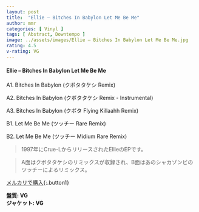 ```yaml
---
layout: post
title:  "Ellie – Bitches In Babylon Let Me Be Me"
author: mmr
categories: [ Vinyl ]
tags: [ Abstract, Downtempo ]
image: ../assets/images/Ellie – Bitches In Babylon Let Me Be Me.jpg
rating: 4.5
v-rating: VG
---
```


#### Ellie – Bitches In Babylon Let Me Be Me

A1. Bitches In Babylon (クボタタケシ Remix)

A2. Bitches In Babylon (クボタタケシ Remix - Instrumental)

A3. Bitches In Babylon (クボタ Flying Killaahh Remix)

B1. Let Me Be Me (ツッチー Rare Remix)

B2. Let Me Be Me (ツッチー Midium Rare Remix)

> 1997年にCrue-LからリリースされたEllieのEPです。

> A面はクボタタケシのリミックスが収録され、B面はあのシャカゾンビのツッチーによるリミックス。

[メルカリで購入](https://jp.mercari.com/item/m77169403786){:.button1}

<div class="mt-4 mb-4 d-flex align-items-center">
<strong class="mr-1">盤質: VG</strong>
</div>
<div class="mt-4 mb-4 d-flex align-items-center">
<strong class="mr-1">ジャケット: VG</strong>
</div>
